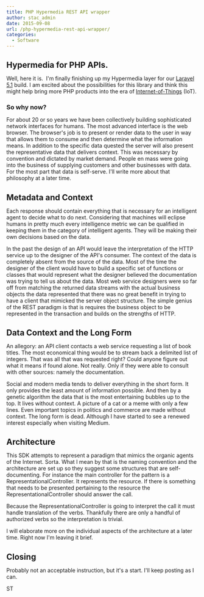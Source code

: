 ```yaml
---
title: PHP Hypermedia REST API wrapper
author: stac_admin
date: 2015-09-08
url: /php-hypermedia-rest-api-wrapper/
categories:
  - Software
---
```

<h2 style="margin-bottom: 0in;">
  Hypermedia for PHP APIs.
</h2>

<p style="margin-bottom: 0in;">
  Well, here it is.  I'm finally finishing up my Hypermedia layer for our <a title="Laravel 5.1" href="http://laravel.com/docs/5.1" target="_blank">Laravel 5.1</a> build. I am excited about the possibilities for this library and think this might help bring more PHP products into the era of <a href="https://twitter.com/hashtag/iot" target="_blank">Internet-of-Things</a> (IoT).
</p>

<h3 style="margin-bottom: 0in;">
  So why now?
</h3>

<p style="margin-bottom: 0in;">
  For about 20 or so years we have been collectively building sophisticated network interfaces for humans. The most advanced interface is the web browser. The browser's job is to present or render data to the user in way that allows them to consume and then determine what the information means. In addition to the specific data quested the server will also present the representative data that delivers context. This was necessary by convention and dictated by market demand. People en mass were going into the business of supplying customers and other businesses with data. For the most part that data is self-serve. I'll write more about that philosophy at a later time.
</p>

<h2 style="margin-bottom: 0in;">
  Metadata and Context
</h2>

<p style="margin-bottom: 0in;">
  Each response should contain everything that is necessary for an intelligent agent to decide what to do next. Considering that machines will eclipse humans in pretty much every intelligence metric we can be qualified in keeping them in the category of intelligent agents. They will be making their own decisions based on the data.
</p>

<p style="margin-bottom: 0in;">
  In the past the design of an API would leave the interpretation of the HTTP service up to the designer of the API's consumer. The context of the data is completely absent from the source of the data. Most of the time the designer of the client would have to build a specific set of functions or classes that would represent what the designer believed the documentation was trying to tell us about the data. Most web service designers were so far off from matching the returned data streams with the actual business objects the data represented that there was no great benefit in trying to have a client that mimicked the server object structure. The simple genius of the REST paradigm is that is requires the business object to be represented in the transaction and builds on the strengths of HTTP.
</p>

<h2 style="margin-bottom: 0in;">
  Data Context and the Long Form
</h2>

<p style="margin-bottom: 0in;">
  An allegory: an API client contacts a web service requesting a list of book titles. The most economical thing would be to stream back a delimited list of integers. That was all that was requested right? Could anyone figure out what it means if found alone. Not really. Only if they were able to consult with other sources: namely the documentation.
</p>

<p style="margin-bottom: 0in;">
  Social and modern media tends to deliver everything in the short form. It only provides the least amount of information possible. And then by a genetic algorithm the data that is the most entertaining bubbles up to the top. It lives without context. A picture of a cat or a meme with only a few lines. Even important topics in politics and commerce are made without context. The long form is dead. Although I have started to see a renewed interest especially when visiting Medium.
</p>

<h2 style="margin-bottom: 0in;">
  Architecture
</h2>

<p style="margin-bottom: 0in;">
  This SDK attempts to represent a paradigm that mimics the organic agents of the Internet. Sorta. What I mean by that is the naming convention and the architecture are set up so they suggest some structures that are self-documenting. For instance the main controller for the pattern is a RepresentationalController. It represents the resource. If there is something that needs to be presented pertaining to the resource the RepresentationalController should answer the call.
</p>

<p style="margin-bottom: 0in;">
  Because the RepresentationalController is going to interpret the call it must handle translation of the verbs. Thankfully there are only a handful of authorized verbs so the interpretation is trivial.
</p>

<p style="margin-bottom: 0in;">
  I will elaborate more on the individual aspects of the architecture at a later time. Right now I'm leaving it brief.
</p>

<h2 style="margin-bottom: 0in;">
  Closing
</h2>

<p style="margin-bottom: 0in;">
  Probably not an acceptable instruction, but it's a start. I'll keep posting as I can.
</p>

<p style="margin-bottom: 0in;">
  ST
</p>